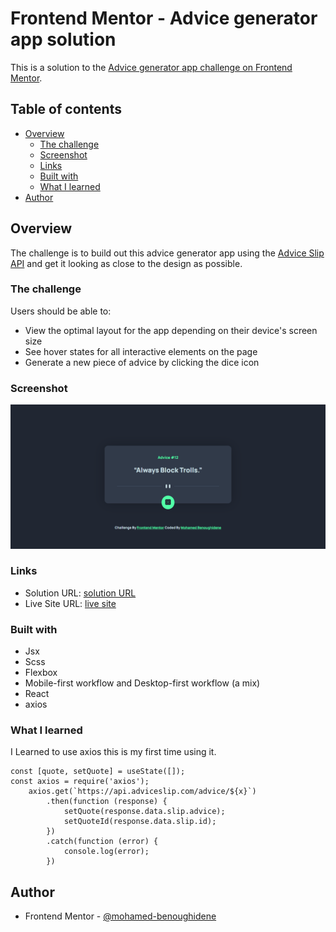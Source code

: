 # Frontend Mentor - Advice generator app solution

This is a solution to the [Advice generator app challenge on Frontend Mentor](https://www.frontendmentor.io/challenges/advice-generator-app-QdUG-13db).

## Table of contents

- [Overview](#overview)
  - [The challenge](#the-challenge)
  - [Screenshot](#screenshot)
  - [Links](#links)
  - [Built with](#built-with)
  - [What I learned](#what-i-learned)
- [Author](#author)

## Overview

The challenge is to build out this advice generator app using the [Advice Slip API](https://api.adviceslip.com) and get it looking as close to the design as possible.

### The challenge

Users should be able to:

- View the optimal layout for the app depending on their device's screen size
- See hover states for all interactive elements on the page
- Generate a new piece of advice by clicking the dice icon

### Screenshot

![](./screenshot.png)

### Links

- Solution URL: [solution URL](https://www.frontendmentor.io/challenges/advice-generator-app-QdUG-13db/hub/advice-generator-react-scss-axios-sDksavFYv)
- Live Site URL: [live site](https://advice-generator-bm.netlify.app/)

### Built with

- Jsx
- Scss
- Flexbox
- Mobile-first workflow and Desktop-first workflow (a mix)
- React
- axios

### What I learned

I Learned to use axios this is my first time using it.

```
const [quote, setQuote] = useState([]);
const axios = require('axios');
    axios.get(`https://api.adviceslip.com/advice/${x}`)
        .then(function (response) {
            setQuote(response.data.slip.advice);
            setQuoteId(response.data.slip.id);
        })
        .catch(function (error) {
            console.log(error);
        })

```

## Author

- Frontend Mentor - [@mohamed-benoughidene](https://www.frontendmentor.io/profile/mohamed-benoughidene)
